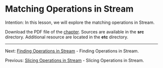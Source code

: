 # Matching Operations in Stream

Intention: In this lesson, we will explore the matching operations in Stream.

Download the PDF file of the [chapter](chapter_18.pdf). Sources are available in the <b>src</b> directory. 
Additional resource are located in the <b>etc</b> directory.

<hr>

Next: [Finding Operations in Stream](chapter_19.md "Finding Operations in Stream") - Finding Operations in Stream.

Previous: [Slicing Operations in Stream](chapter_17.md "Slicing Operations in Stream") - Slicing Operations in Stream.